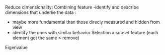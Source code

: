 Reduce dimensionality:
Combining feature
-identify and describe dimensions that underlie the data :
- maybe more fundamental than those direcly measured and hidden from view
- identify the ones with similar behavior
Selection a subset feature (each element got the same > remove)

Eigenvalue